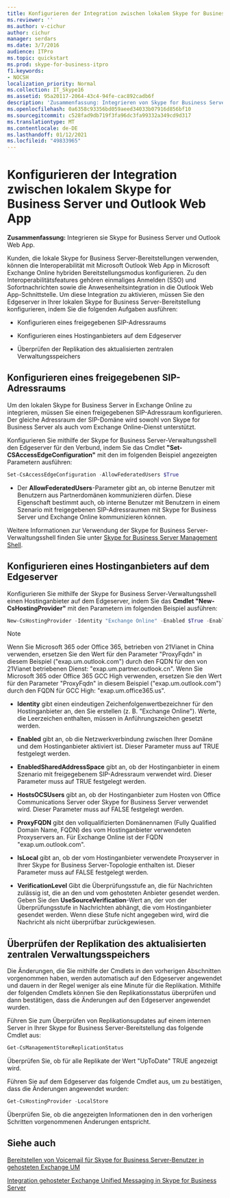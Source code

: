 ```yaml
---
title: Konfigurieren der Integration zwischen lokalem Skype for Business Server und Outlook Web App
ms.reviewer: ''
ms.author: v-cichur
author: cichur
manager: serdars
ms.date: 3/7/2016
audience: ITPro
ms.topic: quickstart
ms.prod: skype-for-business-itpro
f1.keywords:
- NOCSH
localization_priority: Normal
ms.collection: IT_Skype16
ms.assetid: 95a20117-2064-43c4-94fe-cac892cadb6f
description: 'Zusammenfassung: Integrieren von Skype for Business Server und Outlook Web App.'
ms.openlocfilehash: 0a6358c93356bd059aeed34033b07916d856bf10
ms.sourcegitcommit: c528fad9db719f3fa96dc3fa99332a349cd9d317
ms.translationtype: MT
ms.contentlocale: de-DE
ms.lasthandoff: 01/12/2021
ms.locfileid: "49833965"
---
```

# <a name="configure-integration-between-on-premises-skype-for-business-server-and-outlook-web-app"></a>Konfigurieren der Integration zwischen lokalem Skype for Business Server und Outlook Web App

**Zusammenfassung:** Integrieren sie Skype for Business Server und Outlook Web App.

Kunden, die lokale Skype for Business Server-Bereitstellungen verwenden, können die Interoperabilität mit Microsoft Outlook Web App in Microsoft Exchange Online hybriden Bereitstellungsmodus konfigurieren. Zu den Interoperabilitätsfeatures gehören einmaliges Anmelden (SSO) und Sofortnachrichten sowie die Anwesenheitsintegration in die Outlook Web App-Schnittstelle. Um diese Integration zu aktivieren, müssen Sie den Edgeserver in Ihrer lokalen Skype for Business Server-Bereitstellung konfigurieren, indem Sie die folgenden Aufgaben ausführen:

- Konfigurieren eines freigegebenen SIP-Adressraums

- Konfigurieren eines Hostinganbieters auf dem Edgeserver

- Überprüfen der Replikation des aktualisierten zentralen Verwaltungsspeichers

## <a name="configure-a-shared-sip-address-space"></a>Konfigurieren eines freigegebenen SIP-Adressraums

Um den lokalen Skype for Business Server in Exchange Online zu integrieren, müssen Sie einen freigegebenen SIP-Adressraum konfigurieren. Der gleiche Adressraum der SIP-Domäne wird sowohl von Skype for Business Server als auch vom Exchange Online-Dienst unterstützt.

Konfigurieren Sie mithilfe der Skype for Business Server-Verwaltungsshell den Edgeserver für den Verbund, indem Sie das Cmdlet **"Set-CSAccessEdgeConfiguration"** mit den im folgenden Beispiel angezeigten Parametern ausführen:

```powershell
Set-CsAccessEdgeConfiguration -AllowFederatedUsers $True
```

- Der **AllowFederatedUsers**-Parameter gibt an, ob interne Benutzer mit Benutzern aus Partnerdomänen kommunizieren dürfen. Diese Eigenschaft bestimmt auch, ob interne Benutzer mit Benutzern in einem Szenario mit freigegebenen SIP-Adressraumen mit Skype for Business Server und Exchange Online kommunizieren können.

Weitere Informationen zur Verwendung der Skype for Business Server-Verwaltungsshell finden Sie unter [Skype for Business Server Management Shell](../../manage/management-shell.md).

## <a name="configure-a-hosting-provider-on-the-edge-server"></a>Konfigurieren eines Hostinganbieters auf dem Edgeserver

Konfigurieren Sie mithilfe der Skype for Business Server-Verwaltungsshell einen Hostinganbieter auf dem Edgeserver, indem Sie das **Cmdlet "New-CsHostingProvider"** mit den Parametern im folgenden Beispiel ausführen:

```powershell
New-CsHostingProvider -Identity "Exchange Online" -Enabled $True -EnabledSharedAddressSpace $True -HostsOCSUsers $False -ProxyFqdn "exap.um.outlook.com" -IsLocal $False -VerificationLevel UseSourceVerification
```

> [!NOTE]
> Wenn Sie Microsoft 365 oder Office 365, betrieben von 21Vianet in China verwenden, ersetzen Sie den Wert für den Parameter "ProxyFqdn" in diesem Beispiel ("exap.um.outlook.com") durch den FQDN für den von 21Vianet betriebenen Dienst: "exap.um.partner.outlook.cn". Wenn Sie Microsoft 365 oder Office 365 GCC High verwenden, ersetzen Sie den Wert für den Parameter "ProxyFqdn" in diesem Beispiel ("exap.um.outlook.com") durch den FQDN für GCC High: "exap.um.office365.us".

- **Identity** gibt einen eindeutigen Zeichenfolgenwertbezeichner für den Hostinganbieter an, den Sie erstellen (z. B. "Exchange Online"). Werte, die Leerzeichen enthalten, müssen in Anführungszeichen gesetzt werden.

- **Enabled** gibt an, ob die Netzwerkverbindung zwischen Ihrer Domäne und dem Hostinganbieter aktiviert ist. Dieser Parameter muss auf TRUE festgelegt werden.

- **EnabledSharedAddressSpace** gibt an, ob der Hostinganbieter in einem Szenario mit freigegebenem SIP-Adressraum verwendet wird. Dieser Parameter muss auf TRUE festgelegt werden.

- **HostsOCSUsers** gibt an, ob der Hostinganbieter zum Hosten von Office Communications Server oder Skype for Business Server verwendet wird. Dieser Parameter muss auf FALSE festgelegt werden.

- **ProxyFQDN** gibt den vollqualifizierten Domänennamen (Fully Qualified Domain Name, FQDN) des vom Hostinganbieter verwendeten Proxyservers an. Für Exchange Online ist der FQDN "exap.um.outlook.com".

- **IsLocal** gibt an, ob der vom Hostinganbieter verwendete Proxyserver in Ihrer Skype for Business Server-Topologie enthalten ist. Dieser Parameter muss auf FALSE festgelegt werden.

- **VerificationLevel** Gibt die Überprüfungsstufe an, die für Nachrichten zulässig ist, die an den und vom gehosteten Anbieter gesendet werden. Geben Sie den **UseSourceVerification**-Wert an, der von der Überprüfungsstufe in Nachrichten abhängt, die vom Hostinganbieter gesendet werden. Wenn diese Stufe nicht angegeben wird, wird die Nachricht als nicht überprüfbar zurückgewiesen.

## <a name="verify-replication-of-the-updated-central-management-store"></a>Überprüfen der Replikation des aktualisierten zentralen Verwaltungsspeichers

Die Änderungen, die Sie mithilfe der Cmdlets in den vorherigen Abschnitten vorgenommen haben, werden automatisch auf den Edgeserver angewendet und dauern in der Regel weniger als eine Minute für die Replikation. Mithilfe der folgenden Cmdlets können Sie den Replikationsstatus überprüfen und dann bestätigen, dass die Änderungen auf den Edgeserver angewendet wurden.

Führen Sie zum Überprüfen von Replikationsupdates auf einem internen Server in Ihrer Skype for Business Server-Bereitstellung das folgende Cmdlet aus:

```powershell
Get-CsManagementStoreReplicationStatus
```
Überprüfen Sie, ob für alle Replikate der Wert "UpToDate" TRUE angezeigt wird.

Führen Sie auf dem Edgeserver das folgende Cmdlet aus, um zu bestätigen, dass die Änderungen angewendet wurden:

```powershell
Get-CsHostingProvider -LocalStore
```
Überprüfen Sie, ob die angezeigten Informationen den in den vorherigen Schritten vorgenommenen Änderungen entspricht.

## <a name="see-also"></a>Siehe auch

[Bereitstellen von Voicemail für Skype for Business Server-Benutzer in gehosteten Exchange UM](https://technet.microsoft.com/library/306d3fb5-231b-4f0b-b8d8-0d9083b5ed77.aspx)

[Integration gehosteter Exchange Unified Messaging in Skype for Business Server](https://technet.microsoft.com/library/f4de0165-da3b-499e-98fc-28ddd0db02d5.aspx)

